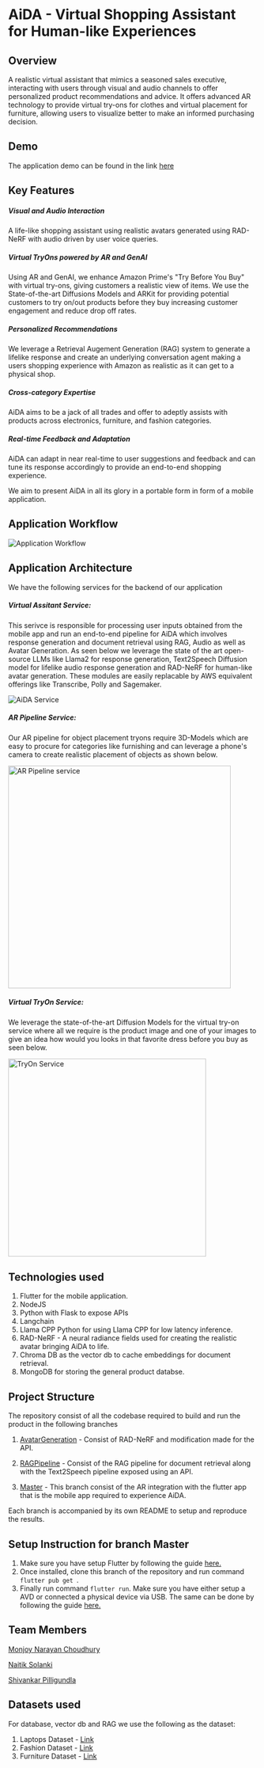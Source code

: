 # AiDA - **Virtual Shopping Assistant for Human-like Experiences**

## Overview

A realistic virtual assistant that mimics a seasoned sales executive, interacting with users through visual and audio channels to offer personalized product recommendations and advice. It offers advanced AR technology to provide virtual try-ons for clothes and virtual placement for furniture, allowing users to visualize better to make an informed purchasing decision.

## Demo

The application demo can be found in the link [here](https://drive.google.com/drive/folders/1xRIUcLRfiWLs1h7BuCB4ogYSaAvG9y2i?usp=sharing)

## Key Features

##### **Visual and Audio Interaction**

A life-like shopping assistant using realistic avatars generated using RAD-NeRF with audio driven by user voice queries.

##### Virtual TryOns powered by AR and GenAI

Using AR and GenAI, we enhance Amazon Prime's "Try Before You Buy" with virtual try-ons, giving customers a realistic view of items. We use the State-of-the-art Diffusions Models and ARKit for providing potential customers to try on/out products before they buy increasing customer engagement and reduce drop off rates.

##### Personalized Recommendations

We leverage a Retrieval Augement Generation (RAG) system to generate a lifelike response and create an underlying conversation agent making a users shopping experience with Amazon as realistic as it can get to a physical shop.

##### Cross-category Expertise

AiDA aims to be a jack of all trades and offer to adeptly assists with products across electronics, furniture, and fashion categories.

##### Real-time Feedback and Adaptation

AiDA can adapt in near real-time to user suggestions and feedback and can tune its response accordingly to provide an end-to-end shopping experience.

We aim to present AiDA in all its glory in a portable form in form of a mobile application.

## Application Workflow

<img src="./images/flow_diagram.png" alt="Application Workflow" height=""/>

## Application Architecture

We have the following services for the backend of our application

##### Virtual Assitant Service:

This serivce is responsible for processing user inputs obtained from the mobile app and run an end-to-end pipeline for AiDA which involves response generation and document retrieval using RAG, Audio as well as Avatar Generation. As seen below we leverage the state of the art open-source LLMs like Llama2 for response generation, Text2Speech Diffusion model for lifelike audio response generation and RAD-NeRF for human-like avatar generation. These modules are easily replacable by AWS equivalent offerings like Transcribe, Polly and Sagemaker.

<img src="./images/AiDA.png" alt="AiDA Service" />

##### AR Pipeline Service:

Our AR pipeline for object placement tryons require 3D-Models which are easy to procure for categories like furnishing and can leverage a phone's camera to create realistic placement of objects as shown below.

<img src="./images/ARKit.png" alt="AR Pipeline service" height=450 />

##### Virtual TryOn Service:

We leverage the state-of-the-art Diffusion Models for the virtual try-on service where all we require is the product image and one of your images to give an idea how would you looks in that favorite dress before you buy as seen below.

<img src="./images/TryOnPipe.png" alt="TryOn Service" height=400 />

## Technologies used

1. Flutter for the mobile application.
2. NodeJS
3. Python with Flask to expose APIs
4. Langchain
5. Llama CPP Python for using Llama CPP for low latency inference.
6. RAD-NeRF - A neural radiance fields used for creating the realistic avatar bringing AiDA to life.
7. Chroma DB as the vector db to cache embeddings for document retrieval.
8. MongoDB for storing the general product databse.

## Project Structure

The repository consist of all the codebase required to build and run the product in the following branches

1.  [AvatarGeneration](https://github.com/shivankar-p/AiDA/tree/AvatarGeneration) - Consist of RAD-NeRF and modification made for the API.

2.  [RAGPipeline](https://github.com/shivankar-p/AiDA/tree/RAGPipeline) - Consist of the RAG pipeline for document retrieval along with the Text2Speech pipeline exposed using an API.

3.  [Master](https://github.com/shivankar-p/AiDA/tree/master) - This branch consist of the AR integration with the flutter app that is the mobile app required to experience AiDA.

Each branch is accompanied by its own README to setup and reproduce the results.

## Setup Instruction for branch Master

1. Make sure you have setup Flutter by following the guide [here.](https://docs.flutter.dev/get-started/install)
2. Once installed, clone this branch of the repository and run command `flutter pub get `.
3. Finally run command `flutter run`. Make sure you have either setup a AVD or connected a physical device via USB. The same can be done by following the guide [here.](https://docs.flutter.dev/get-started/install/linux/android)

## Team Members

[Monjoy Narayan Choudhury](https://www.linkedin.com/in/monjoy-narayan-choudhury-a424b3200/)

[Naitik Solanki](https://www.linkedin.com/in/naitik-solanki-44511420a/)

[Shivankar Pilligundla](https://www.linkedin.com/in/shivankarpi/)

## Datasets used

For database, vector db and RAG we use the following as the dataset:

1. Laptops Dataset - [Link](https://www.kaggle.com/datasets/surajksharma7/laptop)
2. Fashion Dataset - [Link](https://www.kaggle.com/datasets/hiteshsuthar101/myntra-fashion-product-dataset)
3. Furniture Dataset - [Link](https://www.kaggle.com/datasets/crawlfeeds/furniture-products-dataset-from-amazon)
